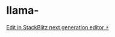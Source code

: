 # llama-

[Edit in StackBlitz next generation editor ⚡️](https://stackblitz.com/~/github.com/the1carver/llama-)